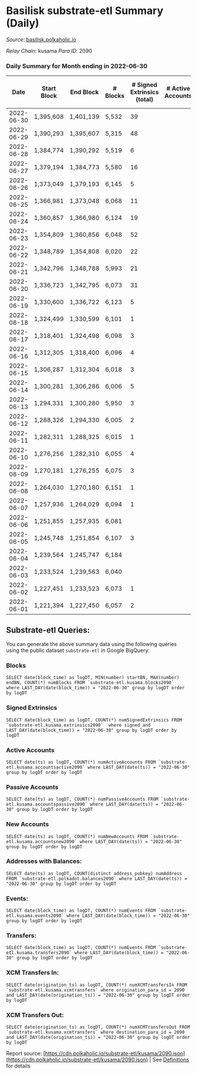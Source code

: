 # Basilisk substrate-etl Summary (Daily)

_Source_: [basilisk.polkaholic.io](https://basilisk.polkaholic.io)

*Relay Chain*: kusama
*Para ID*: 2090



### Daily Summary for Month ending in 2022-06-30


| Date | Start Block | End Block | # Blocks | # Signed Extrinsics (total) | # Active Accounts | # Passive | # New | # Addresses with Balances | # Events | # Transfers | # XCM Transfers In | # XCM Transfers Out | Issues | 
| ---- | ----------- | --------- | -------- | --------------------------- | ----------------- | --------- | ----- | ------------------------- | -------- | ----------- | ------------------ | ------------------- | ------ |
| 2022-06-30 | 1,395,608 | 1,401,139 | 5,532 | 39 |  |  |  | 16,073 | 16,830 |   |   |   |  |
| 2022-06-29 | 1,390,293 | 1,395,607 | 5,315 | 48 |  |  |  | 16,073 | 16,246 |   |   |   |  |
| 2022-06-28 | 1,384,774 | 1,390,292 | 5,519 | 6 |  |  |  | 16,073 | 16,597 |   |   |   |  |
| 2022-06-27 | 1,379,194 | 1,384,773 | 5,580 | 16 |  |  |  | 16,073 | 16,840 |   |   |   |  |
| 2022-06-26 | 1,373,049 | 1,379,193 | 6,145 | 5 |  |  |  | 16,073 | 18,472 |   | 2  |   |  |
| 2022-06-25 | 1,366,981 | 1,373,048 | 6,068 | 11 |  |  |  | 16,073 | 18,271 |   |   |   |  |
| 2022-06-24 | 1,360,857 | 1,366,980 | 6,124 | 19 |  |  |  | 16,073 | 18,510 |   |   |   |  |
| 2022-06-23 | 1,354,809 | 1,360,856 | 6,048 | 52 |  |  |  | 16,073 | 31,498 |   |   |   |  |
| 2022-06-22 | 1,348,789 | 1,354,808 | 6,020 | 22 |  |  |  | 16,073 | 18,193 |   |   |   |  |
| 2022-06-21 | 1,342,796 | 1,348,788 | 5,993 | 21 |  |  |  | 16,073 | 18,108 |   |   |   |  |
| 2022-06-20 | 1,336,723 | 1,342,795 | 6,073 | 31 |  |  |  | 16,073 | 18,417 |   |   |   |  |
| 2022-06-19 | 1,330,600 | 1,336,722 | 6,123 | 5 |  |  |  | 16,073 | 18,399 |   |   |   |  |
| 2022-06-18 | 1,324,499 | 1,330,599 | 6,101 | 1 |  |  |  | 16,073 | 18,313 |   |   |   |  |
| 2022-06-17 | 1,318,401 | 1,324,498 | 6,098 | 3 |  |  |  | 16,073 | 18,309 |   |   |   |  |
| 2022-06-16 | 1,312,305 | 1,318,400 | 6,096 | 4 |  |  |  | 16,073 | 18,304 |   |   |   |  |
| 2022-06-15 | 1,306,287 | 1,312,304 | 6,018 | 3 |  |  |  | 16,073 | 18,078 |   | 1  |   |  |
| 2022-06-14 | 1,300,281 | 1,306,286 | 6,006 | 5 |  |  |  | 16,073 | 18,033 |   |   |   |  |
| 2022-06-13 | 1,294,331 | 1,300,280 | 5,950 | 3 |  |  |  | 16,073 | 17,881 |   |   |   |  |
| 2022-06-12 | 1,288,326 | 1,294,330 | 6,005 | 2 |  |  |  | 16,073 | 18,024 |   |   |   |  |
| 2022-06-11 | 1,282,311 | 1,288,325 | 6,015 | 1 |  |  |  | 16,073 | 18,052 |   |   |   |  |
| 2022-06-10 | 1,276,256 | 1,282,310 | 6,055 | 4 |  |  |  | 16,073 | 18,178 |   |   |   |  |
| 2022-06-09 | 1,270,181 | 1,276,255 | 6,075 | 3 |  |  |  | 16,073 | 18,239 |   |   |   |  |
| 2022-06-08 | 1,264,030 | 1,270,180 | 6,151 | 1 |  |  |  | 16,073 | 18,460 |   |   |   |  |
| 2022-06-07 | 1,257,936 | 1,264,029 | 6,094 | 1 |  |  |  | 16,073 | 18,290 |   |   |   |  |
| 2022-06-06 | 1,251,855 | 1,257,935 | 6,081 |  |  |  |  | 16,073 | 18,251 |   |   |   |  |
| 2022-06-05 | 1,245,748 | 1,251,854 | 6,107 | 3 |  |  |  | 16,073 | 18,332 |   |   |   |  |
| 2022-06-04 | 1,239,564 | 1,245,747 | 6,184 |  |  |  |  | 16,073 | 18,558 |   |   |   |  |
| 2022-06-03 | 1,233,524 | 1,239,563 | 6,040 |  |  |  |  | 16,073 | 18,125 |   |   |   |  |
| 2022-06-02 | 1,227,451 | 1,233,523 | 6,073 | 1 |  |  |  | 16,073 | 18,229 |   |   |   |  |
| 2022-06-01 | 1,221,394 | 1,227,450 | 6,057 | 2 |  |  |  | 16,073 | 18,180 |   |   |   |  |

## Substrate-etl Queries:
You can generate the above summary data using the following queries using the public dataset `substrate-etl` in Google BigQuery:


### Blocks
```
SELECT date(block_time) as logDT, MIN(number) startBN, MAX(number) endBN, COUNT(*) numBlocks FROM `substrate-etl.kusama.blocks2090`  where LAST_DAY(date(block_time)) = "2022-06-30" group by logDT order by logDT
```


### Signed Extrinsics
```
SELECT date(block_time) as logDT, COUNT(*) numSignedExtrinsics FROM `substrate-etl.kusama.extrinsics2090`  where signed and LAST_DAY(date(block_time)) = "2022-06-30" group by logDT order by logDT
```


### Active Accounts
```
SELECT date(ts) as logDT, COUNT(*) numActiveAccounts FROM `substrate-etl.kusama.accountsactive2090` where LAST_DAY(date(ts)) = "2022-06-30" group by logDT order by logDT
```


### Passive Accounts
```
SELECT date(ts) as logDT, COUNT(*) numPassiveAccounts FROM `substrate-etl.kusama.accountspassive2090` where LAST_DAY(date(ts)) = "2022-06-30" group by logDT order by logDT
```


### New Accounts
```
SELECT date(ts) as logDT, COUNT(*) numNewAccounts FROM `substrate-etl.kusama.accountsnew2090` where LAST_DAY(date(ts)) = "2022-06-30" group by logDT order by logDT
```


### Addresses with Balances:
```
SELECT date(ts) as logDT, COUNT(distinct address_pubkey) numAddress FROM `substrate-etl.polkadot.balances2090` where LAST_DAY(date(ts)) = "2022-06-30" group by logDT order by logDT
```


### Events:
```
SELECT date(block_time) as logDT, COUNT(*) numEvents FROM `substrate-etl.kusama.events2090` where LAST_DAY(date(block_time)) = "2022-06-30" group by logDT order by logDT
```


### Transfers:
```
SELECT date(block_time) as logDT, COUNT(*) numEvents FROM `substrate-etl.kusama.transfers2090` where LAST_DAY(date(block_time)) = "2022-06-30" group by logDT order by logDT
```


### XCM Transfers In:
```
SELECT date(origination_ts) as logDT, COUNT(*) numXCMTransfersIn FROM `substrate-etl.kusama.xcmtransfers` where origination_para_id = 2090 and LAST_DAY(date(origination_ts)) = "2022-06-30" group by logDT order by logDT
```


### XCM Transfers Out:
```
SELECT date(origination_ts) as logDT, COUNT(*) numXCMTransfersOut FROM `substrate-etl.kusama.xcmtransfers` where destination_para_id = 2090 and LAST_DAY(date(origination_ts)) = "2022-06-30" group by logDT order by logDT
```



Report source: [https://cdn.polkaholic.io/substrate-etl/kusama/2090.json](https://cdn.polkaholic.io/substrate-etl/kusama/2090.json) | See [Definitions](/DEFINITIONS.md) for details
